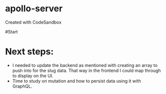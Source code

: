 # apollo-server

Created with CodeSandbox

#Start

# Next steps:

- I needed to update the backend as mentioned with creating an array to push into for the slug data. That way in the frontend I could map through to display on the UI.
- Time to study on mutation and how to persist data using it with GraphQL.

